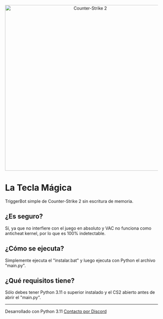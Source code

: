 <div align="center">
<a href="https://discord.js.org"><img src="https://discord.js.org/static/logo.svg](https://prosettings.net/cdn-cgi/image/dpr=1%2Cf=auto%2Cfit=cover%2Cheight=500%2Cq=85%2Cwidth=1000/wp-content/uploads/best-cs2-console-commands-1.png" width="546" alt="Counter-Strike 2" /></a>
</div>

# La Tecla Mágica

TriggerBot simple de Counter-Strike 2 sin escritura de memoria.

## ¿Es seguro?
Sí, ya que no interfiere con el juego en absoluto y VAC no funciona como anticheat kernel, por lo que es 100% indetectable.

## ¿Cómo se ejecuta?
Simplemente ejecuta el "instalar.bat" y luego ejecuta con Python el archivo "main.py".

## ¿Qué requisitos tiene?
Sólo debes tener Python 3.11 o superior instalado y el CS2 abierto antes de abrir el "main.py".

-----------------------------------------------------------------------------------------

Desarrollado con Python 3.11
[Contacto por Discord](https://discord.gg/EETZeRU9Mm)
